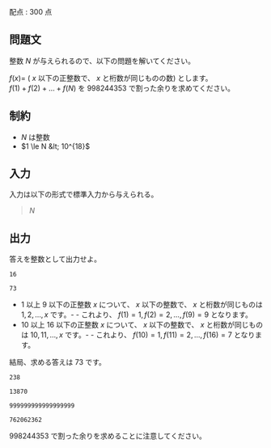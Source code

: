 配点 : $300$ 点

## 問題文

整数 $N$ が与えられるので、以下の問題を解いてください。

$f(x)=$ ( $x$ 以下の正整数で、 $x$ と桁数が同じものの数) とします。<br>
$f(1)+f(2)+\dots+f(N)$ を $998244353$ で割った余りを求めてください。

## 制約

- $N$ は整数
- $1 \le N &lt; 10^{18}$

## 入力

入力は以下の形式で標準入力から与えられる。

> $N$

## 出力

答えを整数として出力せよ。

```input1
16
```

```output1
73
```

- $1$ 以上 $9$ 以下の正整数 $x$ について、 $x$ 以下の整数で、 $x$ と桁数が同じものは $1,2,\dots,x$ です。-   - これより、 $f(1)=1,f(2)=2,...,f(9)=9$ となります。
- $10$ 以上 $16$ 以下の正整数 $x$ について、 $x$ 以下の整数で、 $x$ と桁数が同じものは $10,11,\dots,x$ です。-   - これより、 $f(10)=1,f(11)=2,...,f(16)=7$ となります。

結局、求める答えは $73$ です。

```input2
238
```

```output2
13870
```

```input3
999999999999999999
```

```output3
762062362
```

$998244353$ で割った余りを求めることに注意してください。